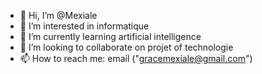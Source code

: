 - 👋 Hi, I’m @Mexiale
- 👀 I’m interested in informatique
- 🌱 I’m currently learning artificial intelligence
- 💞️ I’m looking to collaborate on projet of technologie
- 📫 How to reach me: email ("gracemexiale@gmail.com")  

<!---
Mexiale/Mexiale is a ✨ special ✨ repository because its `README.md` (this file) appears on your GitHub profile.
You can click the Preview link to take a look at your changes.
--->

